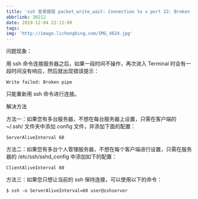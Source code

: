 ```yaml
---
title: 'ssh 登录报错 packet_write_wait: Connection to x port 22: Broken pipe'
abbrlink: 30212
date: 2019-12-04 22:12:09
tags:
img: 'http://image.lichongbing.com/IMG_4624.jpg'
---
```


问题现象：

用 ssh 命令连接服务器之后，如果一段时间不操作，再次进入 Terminal 时会有一段时间没有响应，然后就出现错误提示：

`Write failed: Broken pipe`

只能重新用 ssh 命令进行连接。

解决方法

方法一：如果您有多台服务器，不想在每台服务器上设置，只需在客户端的 ~/.ssh/ 文件夹中添加 config 文件，并添加下面的配置：

`ServerAliveInterval 60`

方法二：如果您有多台个人管理服务器，不想在每个客户端进行设置，只需在服务器的 /etc/ssh/sshd_config 中添加如下的配置：

`ClientAliveInterval 60`

方法三：如果您只想让当前的 ssh 保持连接，可以使用以下的命令：

`$ ssh -o ServerAliveInterval=60 user@sshserver`

